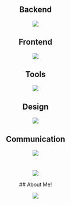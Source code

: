 <div align="center">

## Backend  
<p>
  <img src="https://skillicons.dev/icons?i=java,c" />
</p>

## Frontend  
<p>
  <img src="https://skillicons.dev/icons?i=html,css,js,react" />
</p>

## Tools  
<p>
  <img src="https://skillicons.dev/icons?i=vscode,idea,visualstudio,notion" />
</p>

## Design  
<p>
  <img src="https://skillicons.dev/icons?i=figma,ps,ai" />
</p>

## Communication  
<p>
  <img src="https://skillicons.dev/icons?i=discord" />  
    <a href="mailto:s2522@e-mirim.hs.kr">
      <h1> </h1>
      <img src="https://skillicons.dev/icons?i=gmail" />
    </a>
  </p>
</p>  
## About Me!
<p>
  <!-- Instagram -->
  <a href="https://instagram.com/y.zan.ox" target="_blank">
    <img src="https://skillicons.dev/icons?i=instagram" />
  </a>

</div>


</div>



<!--
**slxn00/slxn00** is a ✨ _special_ ✨ repository because its `README.md` (this file) appears on your GitHub profile.

Here are some ideas to get you started:

- 🔭 I’m currently working on ...
- 🌱 I’m currently learning ...
- 👯 I’m looking to collaborate on ...
- 🤔 I’m looking for help with ...
- 💬 Ask me about ...
- 📫 How to reach me: ...
- 😄 Pronouns: ...
- ⚡ Fun fact: ...
-->
